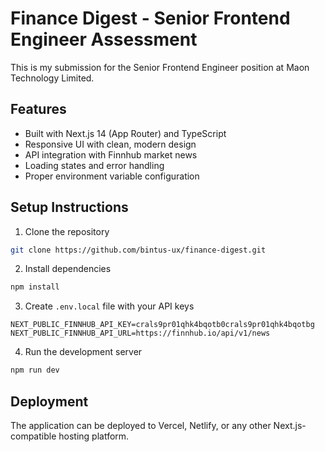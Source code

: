 # Finance Digest - Senior Frontend Engineer Assessment

This is my submission for the Senior Frontend Engineer position at Maon Technology Limited.

## Features

- Built with Next.js 14 (App Router) and TypeScript
- Responsive UI with clean, modern design
- API integration with Finnhub market news
- Loading states and error handling
- Proper environment variable configuration

## Setup Instructions

1. Clone the repository

```bash
git clone https://github.com/bintus-ux/finance-digest.git
```

2. Install dependencies

```bash
npm install
```

3. Create `.env.local` file with your API keys

```env
NEXT_PUBLIC_FINNHUB_API_KEY=crals9pr01qhk4bqotb0crals9pr01qhk4bqotbg
NEXT_PUBLIC_FINNHUB_API_URL=https://finnhub.io/api/v1/news
```

4. Run the development server

```bash
npm run dev
```

## Deployment

The application can be deployed to Vercel, Netlify, or any other Next.js-compatible hosting platform.
